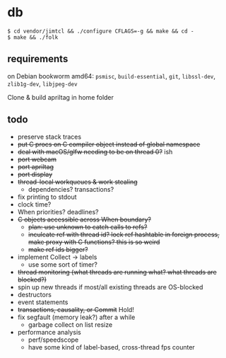# db

```
$ cd vendor/jimtcl && ./configure CFLAGS=-g && make && cd -
$ make && ./folk
```

## requirements

on Debian bookworm amd64: `psmisc`, `build-essential`, `git`,
`libssl-dev`, `zlib1g-dev`, `libjpeg-dev`

Clone & build apriltag in home folder

## todo

- preserve stack traces
- ~~put C procs on C compiler object instead of global namespace~~
- ~~deal with macOS/glfw needing to be on thread 0?~~ ish
- ~~port webcam~~
- ~~port apriltag~~
- ~~port display~~
- ~~thread-local workqueues & work stealing~~
  - dependencies? transactions?
- fix printing to stdout
- clock time?
- When priorities? deadlines?
- ~~C objects accessible across When boundary?~~
  - ~~plan: use unknown to catch calls to refs?~~
  - ~~inculcate ref with thread id? lock ref hashtable in foreign
    process, make proxy with C functions? this is so weird~~
  - ~~make ref ids bigger?~~
- implement Collect -> labels
  - use some sort of timer?
- ~~thread monitoring (what threads are running what? what threads are blocked?)~~
- spin up new threads if most/all existing threads are OS-blocked
- destructors
- event statements
- ~~transactions, causality, or Commit~~ Hold!
- fix segfault (memory leak?) after a while
  - garbage collect on list resize
- performance analysis
  - perf/speedscope
  - have some kind of label-based, cross-thread fps counter
